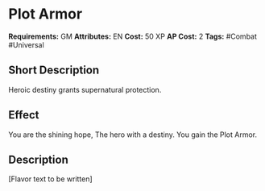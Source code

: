 # Plot Armor

**Requirements:** GM
**Attributes:** EN
**Cost:** 50 XP
**AP Cost:** 2
**Tags:** #Combat #Universal

## Short Description
Heroic destiny grants supernatural protection.

## Effect
You are the shining hope, The hero with a destiny. You gain the Plot Armor.

## Description
[Flavor text to be written]